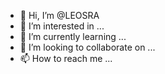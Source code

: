 - 👋 Hi, I’m @LEOSRA
- 👀 I’m interested in ...
- 🌱 I’m currently learning ...
- 💞️ I’m looking to collaborate on ...
- 📫 How to reach me ...

<!---
LEOSRA/LEOSRA is a ✨ special ✨ repository because its `README.md` (this file) appears on your GitHub profile.
You can click the Preview link to take a look at your changes.
--->
